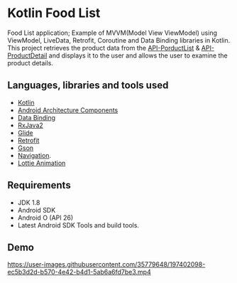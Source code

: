 # Kotlin Food List 

Food List application; Example of MVVM(Model View ViewModel) using ViewModel, LiveData, Retrofit, Coroutine and Data Binding libraries in Kotlin.
This project retrieves the product data from the [API-PorductList](https://s3-eu-west-1.amazonaws.com/developer-application-test/cart/list) & [API-ProductDetail](https://s3-eu-west-1.amazonaws.com/developer-application-test/cart/%7Bproduct_id%7D/detail) and displays it to the user and allows the user to examine the product details.

## Languages, libraries and tools used

* [Kotlin](https://kotlinlang.org/)
* [Android Architecture Components](https://developer.android.com/topic/architecture)
* [Data Binding](https://developer.android.com/topic/libraries/data-binding)
* [RxJava2](https://github.com/ReactiveX/RxJava/wiki/What's-different-in-2.0)
* [Glide](https://github.com/bumptech/glide)
* [Retrofit](http://square.github.io/retrofit/)
* [Gson](https://github.com/google/gson)
* [Navigation](https://developer.android.com/guide/navigation).
* [Lottie Animation](http://airbnb.io/lottie/#/)

## Requirements
* JDK 1.8
* Android SDK
* Android O (API 26)
* Latest Android SDK Tools and build tools.


## Demo

https://user-images.githubusercontent.com/35779648/197402098-ec5b3d2d-b570-4e42-b4d1-5ab6a6fd7be3.mp4

